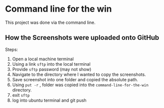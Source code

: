 # Command line for the win

This project was done via the command line.

## How the Screenshots were uploaded onto GitHub
Steps:
1. Open a local machine terminal
2. Using a link `sftp` into the local terminal
3. Provide `sftp` password (may not show)
4. Navigate to the directory where I wanted to copy the screenshots.
5. Save screenshot into one folder and copied the absolute path.
6. Using `put -r` , folder was copied into the  `command-line-for-the-win` directory.
7. exit `sftp`
8. log into ubuntu terminal and git push  
